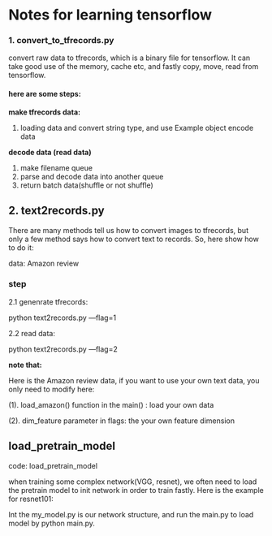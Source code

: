 # Notes for learning tensorflow

### 1. convert_to_tfrecords.py

convert raw data to tfrecords, which is a binary file for tensorflow. It can take good use of the memory, cache etc, and fastly copy, move, read from tensorflow.

#### here are some steps:

**make tfrecords data:**

1. loading data and convert string type, and use Example object encode data

**decode data (read data)**

1. make filename queue
2. parse and decode data into another queue
3. return batch data(shuffle or not shuffle)


## 2. text2records.py

There are many methods tell us how to convert images to tfrecords, but only a few method says how to convert text to records. So, here show how to do it:

data: Amazon review

### step

2.1 genenrate tfrecords:

python text2records.py —flag=1

2.2 read data:

python text2records.py —flag=2

**note that:** 

Here is the Amazon review data, if you want to use your own text data, you only need to modify here:

(1). load_amazon() function in the main() : load your own data

(2). dim_feature parameter in flags: the your own feature dimension

## load_pretrain_model

code: load_pretrain_model

when training some complex network(VGG, resnet), we often need to load the pretrain model to init network in order to train fastly. Here is the example for resnet101:

Int the my_model.py is our network structure, and run the main.py to load model by python main.py.














